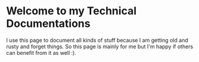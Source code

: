 # Welcome to my Technical Documentations

I use this page to document all kinds of stuff because I am getting old and rusty and forget things.
So this page is mainly for me but I'm happy if others can benefit from it as well :).
